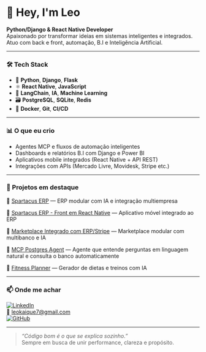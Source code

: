# 👋 Hey, I'm Leo

**Python/Django & React Native Developer**  
Apaixonado por transformar ideias em sistemas inteligentes e integrados.  
Atuo com back e front, automação, B.I e Inteligência Artificial.

---

### 🛠️ Tech Stack
- 🐍 **Python**, **Django**, **Flask**
- ⚛️ **React Native**, **JavaScript**
- 🧠 **LangChain**, **IA**, **Machine Learning**
- 🗃️ **PostgreSQL**, **SQLite**, **Redis**
- 🐳 **Docker**, **Git**, **CI/CD**

---

### 📊 O que eu crio
- Agentes MCP e fluxos de automação inteligentes  
- Dashboards e relatórios B.I com Django e Power BI  
- Aplicativos mobile integrados (React Native + API REST)  
- Integrações com APIs (Mercado Livre, Movidesk, Stripe etc.)

---

### 🚀 Projetos em destaque
🔹 [Spartacus ERP](https://github.com/Kaique-010/mobile-sps) — ERP modular com IA e integração multiempresa  

🔹 [Spartacus ERP - Front em React Native](https://github.com/Kaique-010/front-mobile) — Aplicativo móvel integrado ao ERP  

🔹 [Marketplace Integrado com ERP/Stripe](https://github.com/Kaique-010/marketplace_sps) — Marketplace modular com multibanco e IA  

🔹 [MCP Postgres Agent](https://github.com/Kaique-010/mcp_postgres) — Agente que entende perguntas em linguagem natural e consulta o banco automaticamente  

🔹 [Fitness Planner](https://github.com/Kaique-010/FITNESS_PLANNER) — Gerador de dietas e treinos com IA  

---

### 📫 Onde me achar
[![LinkedIn](https://img.shields.io/badge/LinkedIn-blue?logo=linkedin&logoColor=white)](https://www.linkedin.com/in/leonardo-araujo-213626173/)  
📧 [leokaique7@gmail.com](mailto:leokaique7@gmail.com)  
[![GitHub](https://img.shields.io/badge/GitHub-black?logo=github&logoColor=white)](https://github.com/Kaique-010)

---

> _“Código bom é o que se explica sozinho.”_  
> Sempre em busca de unir performance, clareza e propósito.
